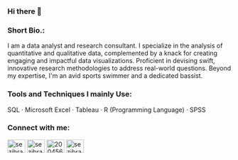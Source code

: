 ### Hi there 👋

<h3 align="left">Short Bio.:</h3>
<p align="left">

I am a data analyst and research consultant. I specialize in the analysis of quantitative and qualitative data, complemented by a knack for creating engaging and impactful data visualizations. Proficient in devising swift, innovative research methodologies to address real-world questions. 
Beyond my expertise, I'm an avid sports swimmer and a dedicated bassist.


<h3 align="left">Tools and Techniques I mainly Use:</h3>
<p align="left">

SQL · Microsoft Excel · Tableau · R (Programming Language) · SPSS


<h3 align="left">Connect with me:</h3>
<p align="left">
<a href="https://twitter.com/sezibra_cs" target="blank"><img align="center" src="https://raw.githubusercontent.com/rahuldkjain/github-profile-readme-generator/master/src/images/icons/Social/twitter.svg" alt="sezibra_cs" height="30" width="40" /></a>
<a href="https://linkedin.com/in/sezibra" target="blank"><img align="center" src="https://raw.githubusercontent.com/rahuldkjain/github-profile-readme-generator/master/src/images/icons/Social/linked-in-alt.svg" alt="sezibra" height="30" width="40" /></a>
<a href="https://stackoverflow.com/users/20045666/sezibra" target="blank"><img align="center" src="https://raw.githubusercontent.com/rahuldkjain/github-profile-readme-generator/master/src/images/icons/Social/stack-overflow.svg" alt="20045666/sezibra" height="30" width="40" /></a>
<a href="https://instagram.com/sezibra" target="blank"><img align="center" src="https://raw.githubusercontent.com/rahuldkjain/github-profile-readme-generator/master/src/images/icons/Social/instagram.svg" alt="sezibra" height="30" width="40" /></a>
</p>
